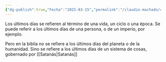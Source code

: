 ```yaml
---
{"dg-publish":true,"Fecha":"2025-03-15","permalink":"/claudio-machado/conceptos/ultimos-dias/","dgPassFrontmatter":true}
---
```


Los últimos días se refieren al término de una vida, un ciclo o una época.
Se puede referir a los últimos días de una persona, o de un imperio, por ejemplo.

Pero en la biblia no se refiere a los últimos días del planeta o de la humanidad. Sino se refiere a los últimos días de un sistema de cosas, gobernado por [[Satanás\|Satanás]] 